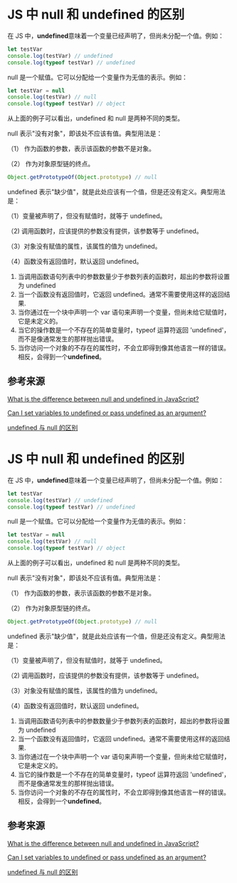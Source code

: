 # JS 中 null 和 undefined 的区别

在 JS 中，**undefined**意味着一个变量已经声明了，但尚未分配一个值。例如：

```js
let testVar
console.log(testVar) // undefined
console.log(typeof testVar) // undefined
```

null 是一个赋值。它可以分配给一个变量作为无值的表示。例如：

```js
let testVar = null
console.log(testVar) // null
console.log(typeof testVar) // object
```

从上面的例子可以看出，undefined 和 null 是两种不同的类型。

null 表示"没有对象"，即该处不应该有值。典型用法是：

（1） 作为函数的参数，表示该函数的参数不是对象。

（2） 作为对象原型链的终点。

```js
Object.getPrototypeOf(Object.prototype) // null
```

undefined 表示"缺少值"，就是此处应该有一个值，但是还没有定义。典型用法是：

（1）变量被声明了，但没有赋值时，就等于 undefined。

（2) 调用函数时，应该提供的参数没有提供，该参数等于 undefined。

（3）对象没有赋值的属性，该属性的值为 undefined。

（4）函数没有返回值时，默认返回 undefined。

1.  当调用函数语句列表中的参数数量少于参数列表的函数时，超出的参数将设置为 undefined
2.  当一个函数没有返回值时，它返回 undefined。通常不需要使用这样的返回结果.
3.  当你通过在一个块中声明一个 var 语句来声明一个变量，但尚未给它赋值时，它是未定义的。
4.  当它的操作数是一个不存在的简单变量时，typeof 运算符返回 'undefined'，而不是像通常发生的那样抛出错误。
5.  当你访问一个对象的不存在的属性时，不会立即得到像其他语言一样的错误。相反，会得到一个**undefined**。

## 参考来源

[What is the difference between null and undefined in JavaScript?](https://stackoverflow.com/questions/5076944/what-is-the-difference-between-null-and-undefined-in-javascript/5076962#5076962)

[Can I set variables to undefined or pass undefined as an argument?](https://stackoverflow.com/questions/2235622/can-i-set-variables-to-undefined-or-pass-undefined-as-an-argument/2236186#2236186)

[undefined 与 null 的区别](http://www.ruanyifeng.com/blog/2014/03/undefined-vs-null.html)



# JS 中 null 和 undefined 的区别

在 JS 中，**undefined**意味着一个变量已经声明了，但尚未分配一个值。例如：

```js
let testVar
console.log(testVar) // undefined
console.log(typeof testVar) // undefined
```

null 是一个赋值。它可以分配给一个变量作为无值的表示。例如：

```js
let testVar = null
console.log(testVar) // null
console.log(typeof testVar) // object
```

从上面的例子可以看出，undefined 和 null 是两种不同的类型。

null 表示"没有对象"，即该处不应该有值。典型用法是：

（1） 作为函数的参数，表示该函数的参数不是对象。

（2） 作为对象原型链的终点。

```js
Object.getPrototypeOf(Object.prototype) // null
```

undefined 表示"缺少值"，就是此处应该有一个值，但是还没有定义。典型用法是：

（1）变量被声明了，但没有赋值时，就等于 undefined。

（2) 调用函数时，应该提供的参数没有提供，该参数等于 undefined。

（3）对象没有赋值的属性，该属性的值为 undefined。

（4）函数没有返回值时，默认返回 undefined。

1.  当调用函数语句列表中的参数数量少于参数列表的函数时，超出的参数将设置为 undefined
2.  当一个函数没有返回值时，它返回 undefined。通常不需要使用这样的返回结果.
3.  当你通过在一个块中声明一个 var 语句来声明一个变量，但尚未给它赋值时，它是未定义的。
4.  当它的操作数是一个不存在的简单变量时，typeof 运算符返回 'undefined'，而不是像通常发生的那样抛出错误。
5.  当你访问一个对象的不存在的属性时，不会立即得到像其他语言一样的错误。相反，会得到一个**undefined**。

## 参考来源

[What is the difference between null and undefined in JavaScript?](https://stackoverflow.com/questions/5076944/what-is-the-difference-between-null-and-undefined-in-javascript/5076962#5076962)

[Can I set variables to undefined or pass undefined as an argument?](https://stackoverflow.com/questions/2235622/can-i-set-variables-to-undefined-or-pass-undefined-as-an-argument/2236186#2236186)

[undefined 与 null 的区别](http://www.ruanyifeng.com/blog/2014/03/undefined-vs-null.html)
